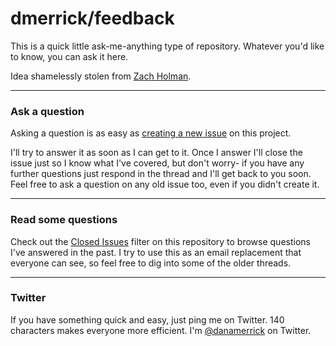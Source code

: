 # dmerrick/feedback

This is a quick little ask-me-anything type of repository. Whatever you'd like to know, you can ask it here.

Idea shamelessly stolen from [Zach Holman](http://zachholman.com/).

---

### Ask a question

Asking a question is as easy as
[creating a new issue](https://github.com/dmerrick/feedback/issues/new) on this
project.

I'll try to answer it as soon as I can get to it. Once I answer I'll close the
issue just so I know what I've covered, but don't worry- if you have any further
questions just respond in the thread and I'll get back to you soon. Feel free to
ask a question on any old issue too, even if you didn't create it.

---

### Read some questions

Check out the [Closed Issues](https://github.com/dmerrick/feedback/issues?sort=created&direction=desc&state=closed&page=1)
filter on this repository to browse questions I've answered in the past. I try
to use this as an email replacement that everyone can see, so feel free to dig
into some of the older threads.

---

### Twitter

If you have something quick and easy, just ping me on Twitter. 140 characters
makes everyone more efficient. I'm [@danamerrick](https://twitter.com/danamerrick) on
Twitter.
